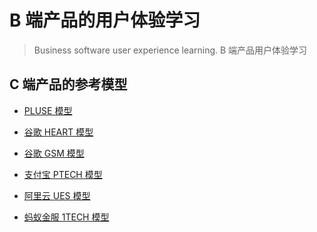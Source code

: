 # B 端产品的用户体验学习

> Business software user experience learning.
> B 端产品用户体验学习

## C 端产品的参考模型
- [PLUSE 模型]()
- [谷歌 HEART 模型](Model_Google_HEART.md)

- [谷歌 GSM 模型]()
- [支付宝 PTECH 模型]()
- [阿里云 UES 模型]()
- [蚂蚁金服 1TECH 模型]()
